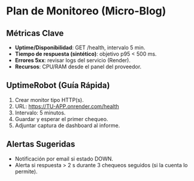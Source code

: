 # Plan de Monitoreo (Micro-Blog)

## Métricas Clave
- **Uptime/Disponibilidad**: GET /health, intervalo 5 min.
- **Tiempo de respuesta (sintético)**: objetivo p95 < 500 ms.
- **Errores 5xx**: revisar logs del servicio (Render).
- **Recursos**: CPU/RAM desde el panel del proveedor.

## UptimeRobot (Guía Rápida)
1. Crear monitor tipo HTTP(s).
2. URL: https://TU-APP.onrender.com/health
3. Intervalo: 5 minutos.
4. Guardar y esperar el primer chequeo.
5. Adjuntar captura de dashboard al informe.

## Alertas Sugeridas
- Notificación por email si estado DOWN.
- Alerta si respuesta > 2 s durante 3 chequeos seguidos (si la cuenta lo permite).
